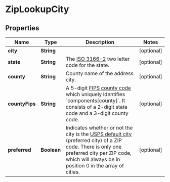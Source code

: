 

# ZipLookupCity


## Properties

Name | Type | Description | Notes
------------ | ------------- | ------------- | -------------
**city** | **String** |  |  [optional]
**state** | **String** | The [ISO 3166-2](https://en.wikipedia.org/wiki/ISO_3166-2) two letter code for the state.  |  [optional]
**county** | **String** | County name of the address city. |  [optional]
**countyFips** | **String** | A 5-digit [FIPS county code](https://en.wikipedia.org/wiki/FIPS_county_code) which uniquely identifies &#x60;components[county]&#x60;. It consists of a 2-digit state code and a 3-digit county code.  |  [optional]
**preferred** | **Boolean** | Indicates whether or not the city is the [USPS default city](https://en.wikipedia.org/wiki/ZIP_Code#ZIP_Codes_and_previous_zoning_lines) (preferred city) of a ZIP code. There is only one preferred city per ZIP code, which will always be in position 0 in the array of cities.  |  [optional]



